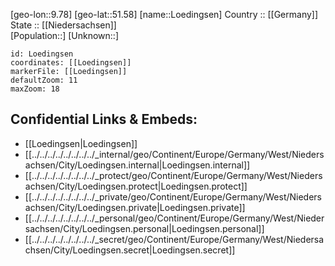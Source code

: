 ﻿---
location: [51.58,9.78] 
mapzoom: [7,12] 
mapmarker: city 
type: City
tags:
- geo/City


SpocWebEntityId: 32188
isDeleted: false
confidential: public

---
[geo-lon::9.78] 
[geo-lat::51.58] 
[name::Loedingsen] 
Country :: [[Germany]]  
State :: [[Niedersachsen]]  
[Population::] 
[Unknown::] 


```leaflet
id: Loedingsen
coordinates: [[Loedingsen]] 
markerFile: [[Loedingsen]] 
defaultZoom: 11 
maxZoom: 18
```


## Confidential Links & Embeds: 
- [[Loedingsen|Loedingsen]]  
- [[../../../../../../../../_internal/geo/Continent/Europe/Germany/West/Niedersachsen/City/Loedingsen.internal|Loedingsen.internal]] 
- [[../../../../../../../../_protect/geo/Continent/Europe/Germany/West/Niedersachsen/City/Loedingsen.protect|Loedingsen.protect]] 
- [[../../../../../../../../_private/geo/Continent/Europe/Germany/West/Niedersachsen/City/Loedingsen.private|Loedingsen.private]] 
- [[../../../../../../../../_personal/geo/Continent/Europe/Germany/West/Niedersachsen/City/Loedingsen.personal|Loedingsen.personal]] 
- [[../../../../../../../../_secret/geo/Continent/Europe/Germany/West/Niedersachsen/City/Loedingsen.secret|Loedingsen.secret]] 
